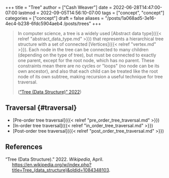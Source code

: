 +++
title = "Tree"
author = ["Cash Weaver"]
date = 2022-06-28T14:47:00-07:00
lastmod = 2022-09-05T14:56:10-07:00
tags = ["concept", "concept"]
categories = ["concept"]
draft = false
aliases = "/posts/1a068ad5-3e16-4ec4-b238-6fdc5904aeb4 /posts/trees"
+++

> In computer science, a tree is a widely used [Abstract data type]({{< relref "abstract_data_type.md" >}}) that represents a hierarchical tree structure with a set of connected [Vertices]({{< relref "vertex.md" >}}). Each node in the tree can be connected to many children (depending on the type of tree), but must be connected to exactly one parent, except for the root node, which has no parent. These constraints mean there are no cycles or "loops" (no node can be its own ancestor), and also that each child can be treated like the root node of its own subtree, making recursion a useful technique for tree traversal.
>
> (<a href="#citeproc_bib_item_1">“Tree (Data Structure)” 2022</a>)


## Traversal {#traversal}

-   [Pre-order tree traversal]({{< relref "pre_order_tree_traversal.md" >}})
-   [In-order tree traversal]({{< relref "in_order_tree_traversal.md" >}})
-   [Post-order tree traversal]({{< relref "post_order_tree_traversal.md" >}})

## References

<style>.csl-entry{text-indent: -1.5em; margin-left: 1.5em;}</style><div class="csl-bib-body">
  <div class="csl-entry"><a id="citeproc_bib_item_1"></a>“Tree (Data Structure).” 2022. <i>Wikipedia</i>, April. <a href="https://en.wikipedia.org/w/index.php?title=Tree_(data_structure)&oldid=1084348103">https://en.wikipedia.org/w/index.php?title=Tree_(data_structure)&#38;oldid=1084348103</a>.</div>
</div>

